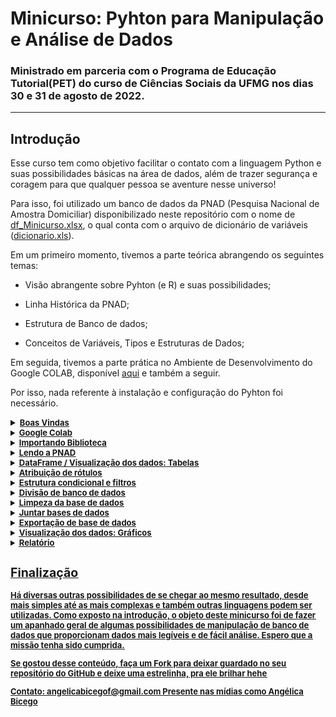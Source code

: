 # Minicurso: Pyhton para Manipulação e Análise de Dados

### Ministrado em parceria com o Programa de Educação Tutorial(PET) do curso de Ciências Sociais da UFMG nos dias 30 e 31 de agosto de 2022.

---

## Introdução

Esse curso tem como objetivo facilitar o contato com a linguagem Python e suas possibilidades básicas na área de dados, além de trazer segurança e coragem para que qualquer pessoa se aventure nesse universo!

Para isso, foi utilizado um banco de dados da PNAD (Pesquisa Nacional de Amostra Domiciliar) disponibilizado neste repositório com o nome de [df_Minicurso.xlsx](../df_Minicurso.xlsx), o qual conta com o arquivo de dicionário de variáveis ([dicionario.xls](../dicionario_PNADC_microdados_trimestre4_20220224.xls)).

Em um primeiro momento, tivemos a parte teórica abrangendo os seguintes temas:

* Visão abrangente sobre Pyhton (e R) e suas possibilidades;

* Linha Histórica da PNAD;

* Estrutura de Banco de dados;

* Conceitos de Variáveis, Tipos e Estruturas de Dados;

Em seguida, tivemos a parte prática no Ambiente de Desenvolvimento do Google COLAB, disponível [aqui](https://colab.research.google.com/drive/1M88teWhAczc3CSpxYitFmRuNU6wB9iFP#scrollTo=3pkH1Qm8BySv) e também a seguir. 

Por isso, nada referente à instalação e configuração do Pyhton foi necessário.

</details>

<details>
      <summary>
            <b><u><font size="2"> Boas Vindas
      </summary>

Para dar boa sorte nesse processos e testar nosso ambiente de programação, vamos imprimir "Olá, Mundo!" na nossa tela.

```
print('Olá, Mundo!')
```

</details>

<details>
      <summary>
            <b><u><font size="2"> Google Colab
      </summary>

O Colaboratory ou “Colab” é um produto do Google Research, que permite que qualquer pessoa escreva e execute código Python arbitrário pelo navegador. Não requer nenhuma configuração e é sem custo financeiro.

* Seu Notebook

Você pode criar um notebook (livro de código) em Arquivos > Novo notebook para acompanhar o curso, testar seus códigos e fazer anotações OU fazer uma cópia desse  em Arquivos> Salvar uma Cópia, assim você terá acesso à esse arquivo no seu drive...


* Upload de Arquivos

O Google Colab não consegue ler um arquivo que está no nosso computador, por isso é importante colocar esse arquivo aqui dentro do nosso notebook todas as vezes que formos utilizá-los. Esse arquivo será excluído automaticamente após o encerramento do ambiente de excecução.

Para isso, clicar na pasta no canto esquerdo "Arquivos". Em seguida, clicar no primeiro item para fazer upload do arquivo que está no computador, encontrá-lo e clicar em Abrir, conforme a imagem:

<img src="https://github.com/abicego/Minicurso_Python/blob/master/images/colab_arquivos.jpg">

</details>

<details>
      <summary>
            <b><u><font size="2"> Importando Biblioteca
      </summary>

Neste primeiro momento, importaremos apenas a Biblioteca [PANDAS](https://pandas.pydata.org/) (com o "apelido" de pd), que é utilizada para manipulação e análise de dados, escrita em Python.

Obs: Biblioteca pode ser entendido como um conjunto de funções/ vários códigos que já foram escritos e estão disponíveis para serem usadas por qualquer pessoa ao utilizar essa linguagem

```
import pandas as pd
```

</details>

<details>
      <summary>
            <b><u><font size="2"> Lendo a PNAD
      </summary>

Agora, utilizamos uma função da biblioteca pandas para importar nosso arquivo de dados para esse ambiente

* Caso estivessemos usando Microdados:

1. Para abrir o arquivo usei a função read_fwf, porque ela "lê uma tabela de linhas formatadas de largura fixa no DataFrame" (há varias funções p/ diferentes a extensão: excel, csv, stata)

2. Já que a base de dados original não possui o separador de colunas enquanto delimitador (exemplo: " ; |), usei a propriedade width (largura) da função read_fwf para colocar as infos da coluna "Tamanho" (disponibilizadas no arquivo Dicionário da PNAD).
Ela tem que ser definida antes da função, para que consiga ser lida

3. O df original não possui um cabeçalho com o nome de cada coluna, por isso, defini o nome das colunas com o atributo .columns

```
width_df = [copiar e colar aqui a sequência numérica da coluna "Tamanho" presente no dicionário, exemplo: 4, 1, 2, 2, 2, 9, 7, ...]
df = pd.read_fwf('C:/Users/seucaminho/Arquivo.txt', header=None, dtype=str, widths=width_df)
df.columns = [copiar e colar aqui a sequência numérica da coluna "Código da variável" presente no dicionário, exemplo: 'Ano', 'Trimestre', 'Capital', 'RM_RIDE', 'UPA', ... ]
```

* Nosso arquivo (neste ambiente):

1. Fazer Upload do Arquivo no google Colab conforme descrito
2. Copiar Caminho deste arquivo
3. Usar a função pd.read_excel ler nossa base de dados


```
df_pnad = pd.read_excel('/content/df_Minicurso.xlsx')
```


Criar uma cópia do dataframe original, para garantir a integridade caso algo aconteça: ˋdf=df_pnadˋ

</details>

<details>
      <summary>
            <b><u><font size="2"> DataFrame / Visualização dos dados: Tabelas
      </summary>

Para fins didáticos, aqui o DataFrame pode ser ententido apenas como o banco de dados em si. 

Essa seção é dedicada para códigos que trazem uma visão mais ampla ou até mesmo individual de cada coluna, para analisarmos se ele foi lido corretamente, também tirar frequência das variáveis; fazer cruzamentos; agrupar colunas para melhorar a visualização....

Código para ver as 5 primeiras linhas do Dataframe (pode colocar numero no parenteses para aumentar a quantidade de linhas): `df_pnad.head()ˋ

Quantidade de linhas: `len(df)`

Quantidade de linhas e colunas: `df.shape`

Nome das colunas: `df.columns`

Banco de dados, de acordo com ascendência (ou não) em determinada coluna 

```
df.sort_values('V2010', ascending=True).head(20)
df.sort_values('V2010', ascending=False).head(20)
```

Visualização de duas (ou +) colunas, lado a lado

```
df[['V2007','V2010']]
df[['V2007','V2010']].head()
```

Ver a distribuição de acordo com determinada condição

```
df[df['V2005']==8][['UF',V2007','V2010']]
```

Cruzar 2 variáveis

```
pd.crosstab(index=df['V2007'], columns=df['V2010'])
```

Cruzar 3 variáveis

```
pd.crosstab(df['V2005'], [(df['V2007']), df['V2010']], rownames=['Condição'], colnames=['sexo', 'cor'])
```

Cruzar 3 variáveis de acordo com determinadas condições

```
pd.crosstab(df['V2005']=='8', [(df['V2007']=='01'), df['V2010']], rownames=['Condição'], colnames=['sexo', 'cor'])
```

Contagem de casos de determinada coluna de acordo com a categoria

```
df['V2007'].value_counts()
```

Agrupamento de casos por atributo e a média de outra caracteristica

```
df.groupby('V2007')['V2009'].mean()
```

Panorama geral da estatística descritiva do dataframe

```
df.describe()
```

Panorama geral estatística descritiva de uma coluna ou mais colunas

```
df_final[['V2009', 'VD4019']].describe()
```

</details>

<details>
      <summary>
            <b><u><font size="2"> Atribuição de rótulos
      </summary>

Aqui, veremos como alterar o nome das colunas e o rotulos dos dados. Vale ressaltar que quando um dado é do tipo string, este deve estar entre aspas (duplas ou simples), já se for numérico, tem que ser informado sem as aspas.

Relembrando nome das colunas: `df_pnad.columns`

Renomear Colunas

```
df=df.rename(columns={
      'V1022': 'Situação_do_domicílio',
      'V2005': 'Condição_no_domicílio',
      'V2007': 'Sexo',
      'V2009': 'Idade_do_morador',
      'V2010': 'Cor_ou_raça',
      'V3001': 'Sabe_ler_escrever',
      'V3009A': 'Curso_mais_elevado_que_frequentou',
      'V3014': 'Concluiu_este_curso',
      'V4001': 'Trabalhou_remunerado_dinheiro',
      'V4009': 'Quantos_trabalhos',
      'S01021': 'Quantos_moradores_celular',
      'S01022': 'Domicílio_telefone_fixo',
      'S01029': 'Algum_morador_acesso_internet',
      'S07009': 'Quem_foi_o_informante_deste_módulo',
      'VD3004': 'Nível_de_instrução_mais_elevado_alcançado',
      'VD3005': 'Anos_de_estudo',
      'VD4001' : 'Condição_em_relação_à_força_de_trabalho',
      'VD4002' : 'Condição_de_ocupação',
      'VD4007' : 'Posição_na_ocupação_no_trabalho',
      'VD4013' : 'Faixa_das_horas_trabalhadas',
      'VD4019' : 'Rendimento_mensal',
      'VD4031' : 'Horas_trabalhadas_semana',
      'VD4036' : 'Faixa_horas_trabalhadas_semana',
      'VDI5012' : 'Faixa_de_rendimento_domiciliar_per_capita'
})
```

Analisar a alteração dos nomes das colunas: `df.columns`

Renomear Atributos

```
df=df.replace({ 
      'Situação_do_domicílio' : {1:'Urbana',2:'Rural'},
      'Condição_no_domicílio' : {7 : 'Genro ou nora', 8 : 'Pai, mãe, padrasto ou madrasta', 9 : 'Sogro(a)'},
      'Sexo' : {1:'Homem',2:'Mulher'},
      'Cor_ou_raça' : {1:  'Branca', 2: 'Preta', 3: 'Amarela', 4: 'Parda', 5: 'Indígena', 9: 'Ignorado'},
      'Sabe_ler_escrever' : {1:'Sim',2:'Não'},
      'Curso_mais_elevado_que_frequentou' : {1: 'Creche (disponível apenas no questionário anual de educação)', 2: 'Pré-escola', 3: 'Classe de alfabetização - CA', 4: 'Alfabetização de jovens e adultos', 5: 'Antigo primário (elementar)', 6: 'Antigo ginásio (médio 1º ciclo)', 7: 'Regular do ensino fundamental ou do 1º grau', 8: 'Educação de jovens e adultos (EJA) ou supletivo do 1º grau', 9: 'Antigo científico, clássico, etc. (médio 2º ciclo)',10: 'Regular do ensino médio ou do 2º grau',11: 'Educação de jovens e adultos (EJA) ou supletivo do 2º grau',12: 'Superior - graduação',13: 'Especialização de nível superior',14: 'Mestrado',15: 'Doutorado'},
      'Concluiu_este_curso' : {1:'Sim',2:'Não'},
      'Trabalhou_remunerado_dinheiro' : {1:'Sim',2:'Não'},
      'Quantos_trabalhos' : {1:'Um', 2:'Dois', 3 : 'Três ou mais'},
      'Domicílio_telefone_fixo' : {1:'Sim',2:'Não'},
      'Algum_morador_acesso_internet' : {1:'Sim',2:'Não'},
      'Nível_de_instrução_mais_elevado_alcançado' : {1: 'Sem instrução e menos de 1 ano de estudo',2: 'Fundamental incompleto ou equivalente',3: 'Fundamental completo ou equivalente',4: 'Médio incompleto ou equivalente',5: 'Médio completo ou equivalente',6: 'Superior incompleto ou equivalente',7: 'Superior completo'},
      'Condição_em_relação_à_força_de_trabalho': {1: 'Pessoas na força de trabalho',2: 'Pessoas fora da força de trabalho'},
      'Condição_de_ocupação': {1: 'Pessoas ocupadas',2: 'Pessoas desocupadas'},
      'Posição_na_ocupação_no_trabalho' : {1: 'Empregado (inclusive trabalhador doméstico)',2: 'Empregador',3: 'Conta própria',4: 'Trabalhador familiar auxiliar'},
      'Faixa_horas_trabalhadas_semana' : {1: 'Até 14 horas', 2: '15 a 39 horas', 3: '40 a 44 horas',4: '45 a 48 horas', 5: '49 horas ou mais'},
      'Faixa_de_rendimento_domiciliar_per_capita' : {1: 'Até ¼ salário mínimo', 2: 'Mais de ¼ até ½ salário mínimo', 3: 'Mais de ½ até 1 salário mínimo', 4: 'Mais de 1 até 2 salários mínimos',5: 'Mais de 2  até 3 salários mínimos',6: 'Mais de 3 até 5 salários mínimos',7: 'Mais de 5 salários mínimos',9: 'Ignorado'},
})
```

Analisar a alteração dos nomes dos atributos: `df['Sexo'].value_counts()`

Comando para ver o tipo de dados de cada coluna: `df.dtypes`

</details>

<details>
      <summary>
            <b><u><font size="2"> Estrutura condicional e filtros
      </summary>

Criar uma variável de filtro baseada em condições, por exemplo: Se na coluna X o valor for igual a 1 e na Y for igual a 2, a variável de nome Filtro marcará Verdade (True), se não, Falso.

Criar nova variável de acordo com outras instruções (Retorna true ou false)

```
df['Filtro'] = ((df['UF'] == 31) & (df['Condição_no_domicílio'] == 'Pai, mãe, padrasto ou madrasta') & ((df['Idade_do_morador'] >= 18) & (df['Idade_do_morador'] <= 80)))
```

Verificar se a nova coluna consta na lista: `df.columns`

Ver a distribuição da Filtro, por coluna

```
df[df['Filtro']==True][['Filtro','UF','Condição_no_domicílio', 'Idade_do_morador']]
```

Fazer Agrupamento utilizando o método [.loc](https://pandas.pydata.org/docs/reference/api/pandas.DataFrame.loc.html). É mais utilizado para definir rapidamente instruções lógicas simples em poucas linhas quando a condição tiver um resultado binário (tanto verdadeiro quanto falso).

```
df.loc[(df['Idade_do_morador'] >=18 ) & (df['Idade_do_morador'] <=20),  'Faixa_Etaria'] = '18 a 20 anos'
df.loc[(df['Idade_do_morador'] >=21 ) & (df['Idade_do_morador'] <=30),  'Faixa_Etaria'] = '21 a 30 anos'
df.loc[(df['Idade_do_morador'] >=31 ) & (df['Idade_do_morador'] <=40),  'Faixa_Etaria'] = '31 a 40 anos'
df.loc[(df['Idade_do_morador'] >=41 ) & (df['Idade_do_morador'] <=50),  'Faixa_Etaria'] = '41 a 50 anos'
df.loc[(df['Idade_do_morador'] >=51 ) & (df['Idade_do_morador'] <=60),  'Faixa_Etaria'] = '51 a 60 anos'
df.loc[df['Idade_do_morador'] >= 61,  'Faixa_Etaria'] = '61 anos ou mais'
```

Ver a distribuição da coluna Filtro em relação às outras coluna

```
df[df['Filtro']==True][['Idade_do_morador','Faixa_Etaria']]
```

Frequência/ Contagem da Coluna com rótulos ascendentes

```
df['Faixa_Etaria'].value_counts(ascending=True)
```

</details>

<details>
      <summary>
            <b><u><font size="2"> Divisão de banco de dados
      </summary>

"Criar" um novo banco de dados baseado na coluna Filtro

Filtrar DataFrame com base em condição da coluna e salvar em um nome DataFrame

```
df_filter = df.loc[df['Filtro'] == True]
```

Analisar o shape do banco: `df_filter.shape`

</details>

<details>
      <summary>
            <b><u><font size="2"> Limpeza da base de dados
      </summary>

Limpar a base de dados consiste em apagar colunas ou casos não desejados.

Apagar Colunas e salvar outro DataFrame

```
df_filter1 = df_filter.drop(['Ano', 'Trimestre', 'UF', 'Capital', 'RM_RIDE',
                'Sabe_ler_escrever', 'Curso_mais_elevado_que_frequentou', 'Concluiu_este_curso',
                'Domicílio_telefone_fixo','Quem_foi_o_informante_deste_módulo',
                'Anos_de_estudo', 'Faixa_horas_trabalhadas_semana'], axis=1)
```

Escolher Colunas e salvá-las em outro DataFrame

```
df_filter2=df_filter[['Ano', 'Trimestre', 'UF', 'Capital', 'RM_RIDE',
                'Sabe_ler_escrever', 'Curso_mais_elevado_que_frequentou', 'Concluiu_este_curso',
                'Domicílio_telefone_fixo','Quem_foi_o_informante_deste_módulo',
                'Anos_de_estudo', 'Faixa_horas_trabalhadas_semana']]
```

Mostrar missing values no banco de dados (Se na/null = True) : `df_filter1.isna()`

Loop para mostrar a quantidade de null por coluna

```
for i in df_filter1:
    print(i,df_filter1[i].isna().sum())
```

Trocar missings values por outro numero

```
df_filter1['Quantos_trabalhos'] = df_filter1['Quantos_trabalhos'].fillna(0)
```

Fazer cópia do DataFrame para fazer teste de apagar linhas: `dfteste = df_filter1`

Apagar uma linha de acordo com vazio na coluna

```
dfteste = dfteste[dfteste['Rendimento_mensal'].notna()]
```

</details>

<details>
      <summary>
            <b><u><font size="2"> Juntar bases de dados
      </summary>

Juntar / Agrupar bancos de dados, funções disponíveis: [.concat()](https://pandas.pydata.org/docs/reference/api/pandas.concat.html); [.join()](https://pandas.pydata.org/docs/reference/api/pandas.DataFrame.join.html) e  [.merge()](https://pandas.pydata.org/docs/reference/api/pandas.DataFrame.merge.html)

Juntar Bancos Filter 1 e 2 baseado na coluna index (comum entre os dois) 

```
df_concat = pd.concat([df_filter1, df_filter2], axis=1)
```

Analisar shpe do banco: `df_concat.shape`

</details>

<details>
      <summary>
            <b><u><font size="2"> Exportação de base de dados
      </summary>

A qualquer momento é possível salvar/ exportar o banco de dados para uso posterior e em praticamente qualquer formato/ extensão (excel, csv, txt). O que muda é a função do pandas utilizada

Definir colunas que ficam / ordem

```
df_final=df_filter1[['Sexo', 'Idade_do_morador', 'Faixa_Etaria', 'Cor_ou_raça',
  'Faixa_de_rendimento_domiciliar_per_capita','Situação_do_domicílio',
  'Quantos_moradores_celular', 'Algum_morador_acesso_internet',
  'Nível_de_instrução_mais_elevado_alcançado',
  'Trabalhou_remunerado_dinheiro','Quantos_trabalhos',
  'Condição_em_relação_à_força_de_trabalho', 'Condição_de_ocupação',
  'Posição_na_ocupação_no_trabalho', 'Faixa_das_horas_trabalhadas',
  'Rendimento_mensal', 'Horas_trabalhadas_semana']]
```

Exportar Base de dados em tabela do excel **JUPYTER**


```
df_filter.to_excel('C:/[caminho]/[arquivo].xlsx', index=False, sheet_name='base') 

```

Exportar Base de dados em tabela do excel **COLAB**

```
from google.colab import files

df_final.to_excel('df_FINAL_Minicurso.xlsx')
files.download('df_FINAL_Minicurso.xlsx', index=False)
```

</details>

<details>
      <summary>
            <b><u><font size="2"> Visualização dos dados: Gráficos
      </summary>

Para gerar gráficos, é necessário importar as bibliotecas: [Seaborn](https://seaborn.pydata.org/index.html) e 
[Matplotlib](https://https://matplotlib.org/stable/api/_as_gen/matplotlib.pyplot.html). Vale ressaltar que é possível ajustar praticamente todos os aspectos visuais conforme consta nas respectivas documentações.

Obs: Para salvar os gráficos gerados como imagem (da extensão que preferir), o trecho de código é: fig.savefig('Nome do Arquivo.jpg'). Após esse processo, essa figura constará nos arquivos do colab e então basta clicar nos três pontinhos laterais e Fazer Download.

Importar bibliotecas

```
import matplotlib.pyplot as plt
import seaborn as sns
```

Relembrar colunas: `df_final.columns`


Plotar histograma do Matplotlib SEM formatação da distribuição por Sexo

```
plt.hist(df_final['Sexo'], 3)
plt.show()
```

Plotar histograma do Matplotlib COM formatação da distribuição por Sexo e salvá-lo

```
plt.title('Distribuição por Sexo', fontsize=12)
plt.xlabel('Sexo', fontsize=10)
plt.ylabel('Frequência Absoluta', fontsize=10)
plt.tick_params(labelsize=8)
plt.hist(df_final['Sexo'], 3, rwidth=0.9, color='#6fa8c7', alpha=0.7, edgecolor='black')
plt.savefig("Imagem5 - Distribuição Sexo.jpg")
plt.show()
```

Plotar Normal do Seaborn SEM formatação da distribuição por Idade

```
sns.distplot(df_final['Idade_do_morador'])

```

Plotar histograma do Seaborn SEM formatação da distribuição por Sexo e salvá-lo

```
sns.histplot(df_final['Sexo'])
fig = hist.get_figure()
fig.savefig('Imagem2 - Distribuição Sexo.png')
```

Plotar barplot do Seaborn COM formatação da distribuição de Cor/Raça por Sexo e salvá-lo (para as cores: usar atributo palette ou comando `sns.set_theme(style="darkgrid")´)

```
brplt = sns.barplot(x="Cor_ou_raça", y="Idade_do_morador", data=df_final,  palette="Greens_d");
fig = brplt.get_figure()
fig.savefig('Imagem2 - Distribuição Sexo.png')
```

Ver o tipo dos dados de cada coluna para avaliar adequação do gráfico: `df_pnad.dtypes`

Plotar boxplot do Seaborn COM formatação da distribuição de Condição de ocupação por Idade e salvá-lo

```
sns.set_theme(style="darkgrid")
boxplt = sns.boxplot(x ='Condição_de_ocupação', y ='Idade_do_morador', data = df)
fig = boxplt.get_figure()
fig.savefig('Imagem5 - Horas Trabalhadas vs Rendimento Mensal Sexo.jpg')
plt.show(boxplt)
```


Plotar scatterplot do Seaborn COM formatação da Distribuição de Horas trabalhadas por Rendimento Mensal e salvá-lo

```
scatt = sns.scatterplot(data=df_final, x='Horas_trabalhadas_semana', y='Rendimento_mensal', hue='Sexo', palette=['black', 'red'])
fig = scatt.get_figure()
fig.savefig('Imagem5 - Horas Trabalhadas vs Rendimento Mensal Sexo.jpg')
plt.show(scatt)
```

Plotar scatterplot do Seaborn COM formatação de elementos individuais da Distribuição de Horas trabalhadas por Rendimento Mensal e salvá-lo

```
scatt = sns.scatterplot(data=df_final, x='Horas_trabalhadas_semana', y='Rendimento_mensal', hue='Sexo', palette=['black', 'red'])
plt.title('Distribuição de Horas trabalhadas por Rendimento Mensal', fontsize=12)
plt.xlabel('Horas trabalhadas da semana', fontsize=10)
plt.ylabel('Rendimento Mensal', fontsize=10)
plt.tick_params(axis='both', which='major', labelsize=14)
fig = scatt.get_figure()
fig.savefig('Imagem6 - Horas Trabalhadas vs Rendimento Mensal Sexo.jpg')
plt.show(scatt)
```

</details>

<details>
      <summary>
            <b><u><font size="2"> Relatório
      </summary>

Já vimos como salvar os gráficos como imagem, agora, para salvar todo esse notebook (de extensão .ipynb), incluindo tópicos, textos, códigos e outputs (TUDO que aparece nele) em PDF, seguir o seguinte passo:

1. Clicar em Arquivos > Fazer Download > Fazer o download do .ipynb

2. Importar/ Fazer Upload desse arquivo para esse ambiente (conforme fizemos com a base de dados)

3. Rodar os trechos de código a seguir:

Fazer instalação de um pacote chamado Texlive, necessário nesse processo (duração de 60 segundos)

```
!sudo apt-get install texlive-xetex texlive-fonts-recommended texlive-plain-generic
```

```
!jupyter nbconvert --to pdf /content/KNN.ipynb
```

</details>

## Finalização

Há diversas outras possibilidades de se chegar ao mesmo resultado, desde mais simples até as mais complexas e também outras linguagens podem ser utilizadas. Como exposto na introdução, o objeto deste minicurso foi de fazer um apanhado geral de algumas possibilidades de manipulação de banco de dados que proporcionam dados mais legíveis e de fácil análise. Espero que a missão tenha sido cumprida.

Se gostou desse conteúdo, faça um Fork para deixar guardado no seu repositório do GitHub e deixe uma estrelinha, pra ele brilhar hehe

Contato:
angelicabicegof@gmail.com
Presente nas mídias como Angélica Bicego